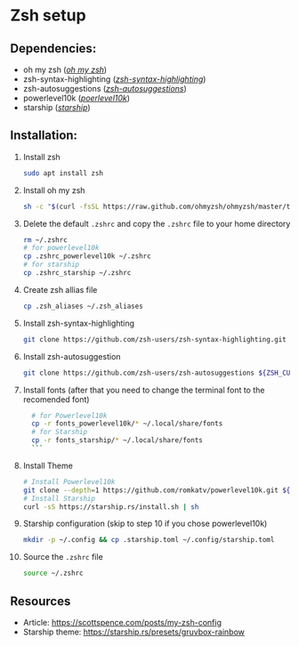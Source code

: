 # Zsh setup

## Dependencies:
- oh my zsh (_[oh my zsh](https://ohmyz.sh/)_)
- zsh-syntax-highlighting (_[zsh-syntax-highlighting](https://github.com/zsh-users/zsh-syntax-highlighting)_)
- zsh-autosuggestions (_[zsh-autosuggestions](https://github.com/zsh-users/zsh-autosuggestions)_)
- powerlevel10k (_[poerlevel10k](https://github.com/romkatv/powerlevel10k?tab=readme-ov-file#installation)_)
- starship (_[starship](https://github.com/starship/starship?tab=readme-ov-file)_)

## Installation:

1. Install zsh


    ```sh
    sudo apt install zsh
    ```
2. Install oh my zsh

    ```sh
    sh -c "$(curl -fsSL https://raw.github.com/ohmyzsh/ohmyzsh/master/tools/install.sh)"
    ```
3. Delete the default `.zshrc` and copy the `.zshrc` file to your home directory

    ```sh
    rm ~/.zshrc
    # for powerlevel10k
    cp .zshrc_powerlevel10k ~/.zshrc
    # for starship
    cp .zshrc_starship ~/.zshrc
    ```
4. Create zsh allias file

    ```sh
    cp .zsh_aliases ~/.zsh_aliases
    ```
5. Install zsh-syntax-highlighting

    ```sh
    git clone https://github.com/zsh-users/zsh-syntax-highlighting.git ${ZSH_CUSTOM:-~/.oh-my-zsh/custom}/plugins/zsh-syntax-highlighting
    ```
6. Install zsh-autosuggestion

    ```sh
    git clone https://github.com/zsh-users/zsh-autosuggestions ${ZSH_CUSTOM:-~/.oh-my-zsh/custom}/plugins/zsh-autosuggestions
    ```
7. Install fonts (after that you need to change the terminal font to the recomended font)

      ```sh
        # for Powerlevel10k
        cp -r fonts_powerlevel10k/* ~/.local/share/fonts
        # for Starship
        cp -r fonts_starship/* ~/.local/share/fonts
        ```
8. Install Theme

    ```sh
    # Install Powerlevel10k
    git clone --depth=1 https://github.com/romkatv/powerlevel10k.git ${ZSH_CUSTOM:-$HOME/.oh-my-zsh/custom}/themes/powerlevel10k
    # Install Starship
    curl -sS https://starship.rs/install.sh | sh
    ```
9. Starship configuration (skip to step 10 if you chose powerlevel10k)

    ```sh
    mkdir -p ~/.config && cp .starship.toml ~/.config/starship.toml
    ```

10. Source the `.zshrc` file

    ```sh
    source ~/.zshrc
    ```


## Resources
- Article: https://scottspence.com/posts/my-zsh-config
- Starship theme: https://starship.rs/presets/gruvbox-rainbow
